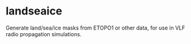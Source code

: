# landseaice
Generate land/sea/ice masks from ETOPO1 or other data, for use in VLF radio propagation simulations.

